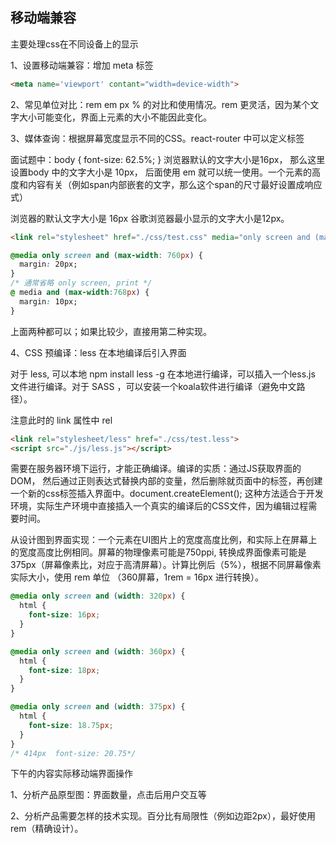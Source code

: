 ## 移动端兼容

主要处理css在不同设备上的显示

1、设置移动端兼容：增加 meta 标签

~~~html
<meta name='viewport' contant="width=device-width">
~~~

2、常见单位对比：rem em px % 的对比和使用情况。rem 更灵活，因为某个文字大小可能变化，界面上元素的大小不能因此变化。

3、媒体查询：根据屏幕宽度显示不同的CSS。react-router 中可以定义标签

面试题中：body { font-size: 62.5%; } 浏览器默认的文字大小是16px， 那么这里设置body 中的文字大小是 10px， 后面使用 em 就可以统一使用。一个元素的高度和内容有关（例如span内部嵌套的文字，那么这个span的尺寸最好设置成响应式）

浏览器的默认文字大小是 16px 谷歌浏览器最小显示的文字大小是12px。

~~~html
<link rel="stylesheet" href="./css/test.css" media="only screen and (max-width: 760px)">
~~~

~~~css
@media only screen and (max-width: 760px) {
  margin: 20px;
}
/* 通常省略 only screen, print */
@ media and (max-width:768px) {
  margin: 10px;
}
~~~

上面两种都可以；如果比较少，直接用第二种实现。

4、CSS 预编译：less 在本地编译后引入界面 

对于 less, 可以本地 npm install less -g 在本地进行编译，可以插入一个less.js 文件进行编译。对于 SASS ，可以安装一个koala软件进行编译（避免中文路径）。

注意此时的 link 属性中 rel

~~~html
<link rel="stylesheet/less" href="./css/test.less">
<script src="./js/less.js"></script>
~~~

需要在服务器环境下运行，才能正确编译。编译的实质：通过JS获取界面的DOM， 然后通过正则表达式替换内部的变量，然后删除就页面中的标签，再创建一个新的css标签插入界面中。document.createElement(); 这种方法适合于开发环境，实际生产环境中直接插入一个真实的编译后的CSS文件，因为编辑过程需要时间。

从设计图到界面实现：一个元素在UI图片上的宽度高度比例，和实际上在屏幕上的宽度高度比例相同。屏幕的物理像素可能是750ppi, 转换成界面像素可能是 375px（屏幕像素比，对应于高清屏幕）。计算比例后（5%），根据不同屏幕像素实际大小，使用 rem 单位 （360屏幕，1rem = 16px 进行转换）。

~~~css
@media only screen and (width: 320px) {
  html {
    font-size: 16px;
  }
}

@media only screen and (width: 360px) {
  html {
    font-size: 18px;
  }
}

@media only screen and (width: 375px) {
  html {
    font-size: 18.75px;
  }
}
/* 414px  font-size: 20.75*/
~~~

下午的内容实际移动端界面操作

1、分析产品原型图：界面数量，点击后用户交互等

2、分析产品需要怎样的技术实现。百分比有局限性（例如边距2px），最好使用rem（精确设计）。